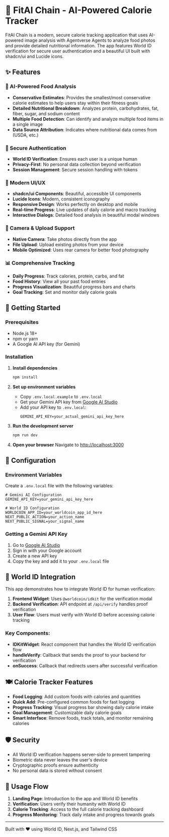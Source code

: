 # 🥗 FitAI Chain - AI-Powered Calorie Tracker

FitAI Chain is a modern, secure calorie tracking application that uses AI-powered image analysis with Agentverse Agents  to analyze food photos and provide detailed nutritional information. The app features World ID verification for secure user authentication and a beautiful UI built with shadcn/ui and Lucide icons.

## ✨ Features

### 🤖 AI-Powered Food Analysis
- **Conservative Estimates**: Provides the smallest/most conservative calorie estimates to help users stay within their fitness goals
- **Detailed Nutritional Breakdown**: Analyzes protein, carbohydrates, fat, fiber, sugar, and sodium content
- **Multiple Food Detection**: Can identify and analyze multiple food items in a single image
- **Data Source Attribution**: Indicates where nutritional data comes from (USDA, etc.)

### 🔐 Secure Authentication
- **World ID Verification**: Ensures each user is a unique human
- **Privacy-First**: No personal data collection beyond verification
- **Session Management**: Secure session handling with tokens

### 🎨 Modern UI/UX
- **shadcn/ui Components**: Beautiful, accessible UI components
- **Lucide Icons**: Modern, consistent iconography
- **Responsive Design**: Works perfectly on desktop and mobile
- **Real-time Progress**: Live updates of daily calorie and macro tracking
- **Interactive Dialogs**: Detailed food analysis in beautiful modal windows

### 📱 Camera & Upload Support
- **Native Camera**: Take photos directly from the app
- **File Upload**: Upload existing photos from your device
- **Mobile Optimized**: Uses rear camera for better food photography

### 📊 Comprehensive Tracking
- **Daily Progress**: Track calories, protein, carbs, and fat
- **Food History**: View all your past food entries
- **Progress Visualization**: Beautiful progress bars and charts
- **Goal Tracking**: Set and monitor daily calorie goals

## 🚀 Getting Started

### Prerequisites
- Node.js 18+ 
- npm or yarn
- A Google AI API key (for Gemini)

### Installation

1. **Install dependencies**
   ```bash
   npm install
   ```

2. **Set up environment variables**
   - Copy `.env.local.example` to `.env.local`
   - Get your Gemini API key from [Google AI Studio](https://ai.google.dev/gemini-api/docs/api-key)
   - Add your API key to `.env.local`:
     ```
     GEMINI_API_KEY=your_actual_gemini_api_key_here
     ```

3. **Run the development server**
   ```bash
   npm run dev
   ```

4. **Open your browser**
   Navigate to [http://localhost:3000](http://localhost:3000)

## 🔧 Configuration

### Environment Variables

Create a `.env.local` file with the following variables:

```env
# Gemini AI Configuration
GEMINI_API_KEY=your_gemini_api_key_here

# World ID Configuration 
WORLDCOIN_APP_ID=your_worldcoin_app_id_here
NEXT_PUBLIC_ACTION=your_action_name
NEXT_PUBLIC_SIGNAL=your_signal_name
```

### Getting a Gemini API Key

1. Go to [Google AI Studio](https://ai.google.dev/gemini-api/docs/api-key)
2. Sign in with your Google account
3. Create a new API key
4. Copy the key and add it to your `.env.local` file

## 🔐 World ID Integration

This app demonstrates how to integrate World ID for human verification:

1. **Frontend Widget**: Uses `@worldcoin/idkit` for the verification modal
2. **Backend Verification**: API endpoint at `/api/verify` handles proof verification
3. **User Flow**: Users must verify with World ID before accessing calorie tracking

### Key Components:

- **IDKitWidget**: React component that handles the World ID verification flow
- **handleVerify**: Callback that sends the proof to your backend for verification
- **onSuccess**: Callback that redirects users after successful verification

## 🍽️ Calorie Tracker Features

- **Food Logging**: Add custom foods with calories and quantities
- **Quick Add**: Pre-configured common foods for fast logging
- **Progress Tracking**: Visual progress bar showing daily calorie intake
- **Goal Management**: Customizable daily calorie goals
- **Smart Interface**: Remove foods, track totals, and monitor remaining calories

## 🛡️ Security

- All World ID verification happens server-side to prevent tampering
- Biometric data never leaves the user's device
- Cryptographic proofs ensure authenticity
- No personal data is stored without consent

## 📱 Usage Flow

1. **Landing Page**: Introduction to the app and World ID benefits
2. **Verification**: Users verify their humanity with World ID
3. **Calorie Tracking**: Access to the full calorie tracking dashboard
4. **Progress Monitoring**: Track daily intake and progress towards goals

---

Built with ❤️ using World ID, Next.js, and Tailwind CSS
